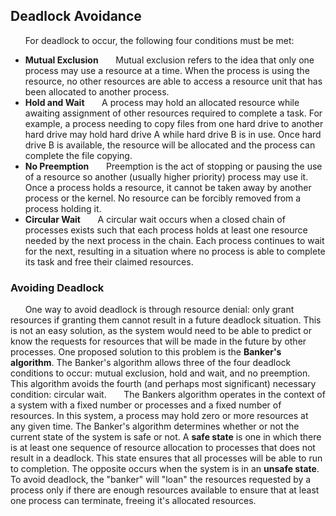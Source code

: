 ## Deadlock Avoidance
&nbsp;&nbsp;&nbsp;&nbsp;&nbsp;&nbsp;For deadlock to occur, the following four conditions must be met:
+ __Mutual Exclusion__
&nbsp;&nbsp;&nbsp;&nbsp;&nbsp;&nbsp;Mutual exclusion refers to the idea that only one process may use a resource at a time. When the process is using the resource, no other resources are able to access a resource unit that has been allocated to another process.
+ __Hold and Wait__
&nbsp;&nbsp;&nbsp;&nbsp;&nbsp;&nbsp;A process may hold an allocated resource while awaiting assignment of other resources required to complete a task. For example, a process needing to copy files from one hard drive to another hard drive may hold hard drive A while hard drive B is in use. Once hard drive B is available, the resource will be allocated and the process can complete the file copying.
+ __No Preemption__
&nbsp;&nbsp;&nbsp;&nbsp;&nbsp;&nbsp;Preemption is the act of stopping or pausing the use of a resource so another (usually higher priority) process may use it. Once a process holds a resource, it cannot be taken away by another process or the kernel. No resource can be forcibly removed from a process holding it.
+ __Circular Wait__
&nbsp;&nbsp;&nbsp;&nbsp;&nbsp;&nbsp;A circular wait occurs when a closed chain of processes exists such that each process holds at least one resource needed by the next process in the chain. Each process continues to wait for the next, resulting in a situation where no process is able to complete its task and free their claimed resources.

### Avoiding Deadlock
&nbsp;&nbsp;&nbsp;&nbsp;&nbsp;&nbsp;One way to avoid deadlock is through resource denial: only grant resources if granting them cannot result in a future deadlock situation. This is not an easy solution, as the system would need to be able to predict or know the requests for resources that will be made in the future by other processes. One proposed solution to this problem is the __Banker's algorithm__. The Banker's algorithm allows three of the four deadlock conditions to occur: mutual exclusion, hold and wait, and no preemption. This algorithm avoids the fourth (and perhaps most significant) necessary condition: circular wait. 
&nbsp;&nbsp;&nbsp;&nbsp;&nbsp;&nbsp;The Bankers algorithm operates in the context of a system with a fixed number or processes and a fixed number of resources. In this system, a process may hold zero or more resources at any given time. The Banker's algorithm determines whether or not the current state of the system is safe or not. A __safe state__ is one in which there is at least one sequence of resource allocation to processes that does not result in a deadlock. This state ensures that all processes will be able to run to completion. The opposite occurs when the system is in an __unsafe state__. To avoid deadlock, the "banker" will "loan" the resources requested by a process only if there are enough resources available to ensure that at least one process can terminate, freeing it's allocated resources.
